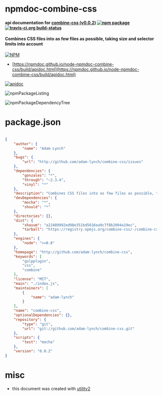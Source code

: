 # npmdoc-combine-css

#### api documentation for  [combine-css (v0.0.2)](http://github.com/adam-lynch/combine-css)  [![npm package](https://img.shields.io/npm/v/npmdoc-combine-css.svg?style=flat-square)](https://www.npmjs.org/package/npmdoc-combine-css) [![travis-ci.org build-status](https://api.travis-ci.org/npmdoc/node-npmdoc-combine-css.svg)](https://travis-ci.org/npmdoc/node-npmdoc-combine-css)

#### Combines CSS files into as few files as possible, taking size and selector limits into account

[![NPM](https://nodei.co/npm/combine-css.png?downloads=true&downloadRank=true&stars=true)](https://www.npmjs.com/package/combine-css)

- [https://npmdoc.github.io/node-npmdoc-combine-css/build/apidoc.html](https://npmdoc.github.io/node-npmdoc-combine-css/build/apidoc.html)

[![apidoc](https://npmdoc.github.io/node-npmdoc-combine-css/build/screenCapture.buildCi.browser.%252Ftmp%252Fbuild%252Fapidoc.html.png)](https://npmdoc.github.io/node-npmdoc-combine-css/build/apidoc.html)

![npmPackageListing](https://npmdoc.github.io/node-npmdoc-combine-css/build/screenCapture.npmPackageListing.svg)

![npmPackageDependencyTree](https://npmdoc.github.io/node-npmdoc-combine-css/build/screenCapture.npmPackageDependencyTree.svg)



# package.json

```json

{
    "author": {
        "name": "Adam Lynch"
    },
    "bugs": {
        "url": "http://github.com/adam-lynch/combine-css/issues"
    },
    "dependencies": {
        "gonzales": "*",
        "through": "~2.3.4",
        "vinyl": "*"
    },
    "description": "Combines CSS files into as few files as possible, taking size and selector limits into account",
    "devDependencies": {
        "mocha": "*",
        "should": "*"
    },
    "directories": {},
    "dist": {
        "shasum": "a22489992ed98e351bd5616ea9c7f8b2094a19ec",
        "tarball": "https://registry.npmjs.org/combine-css/-/combine-css-0.0.2.tgz"
    },
    "engines": {
        "node": ">=0.8"
    },
    "homepage": "http://github.com/adam-lynch/combine-css",
    "keywords": [
        "gulpplugin",
        "css",
        "combine"
    ],
    "license": "MIT",
    "main": "./index.js",
    "maintainers": [
        {
            "name": "adam-lynch"
        }
    ],
    "name": "combine-css",
    "optionalDependencies": {},
    "repository": {
        "type": "git",
        "url": "git://github.com/adam-lynch/combine-css.git"
    },
    "scripts": {
        "test": "mocha"
    },
    "version": "0.0.2"
}
```



# misc
- this document was created with [utility2](https://github.com/kaizhu256/node-utility2)
